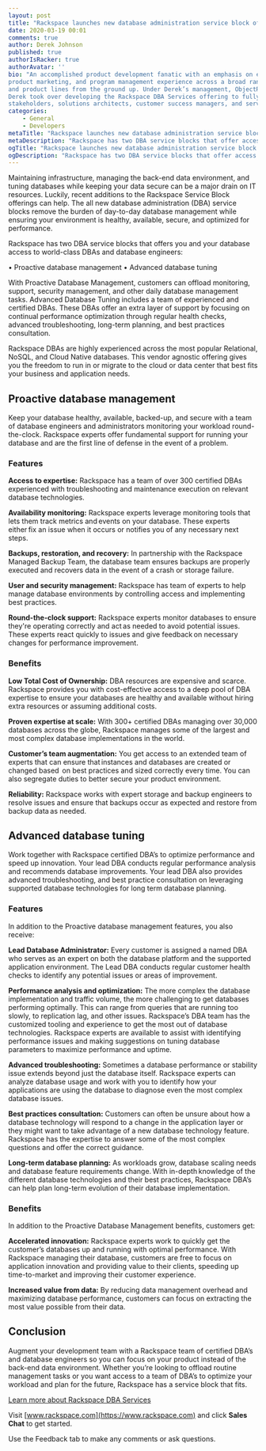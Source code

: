 ```yaml
---
layout: post
title: "Rackspace launches new database administration service block offerings"
date: 2020-03-19 00:01
comments: true
author: Derek Johnson
published: true
authorIsRacker: true
authorAvatar: ''
bio: "An accomplished product development fanatic with an emphasis on execution, Derek has significant product management,
product marketing, and program management experience across a broad range of industries with a track record for growing businesses
and product lines from the ground up. Under Derek’s management, ObjectRocket’s MongoDB and Redis offering grew extensively. In 2019,
Derek took over developing the Rackspace DBA Services offering to fully flesh out the capabilities while working side by side with sales
stakeholders, solutions architects, customer success managers, and service delivery engineers."
categories:
    - General
    - Developers
metaTitle: "Rackspace launches new database administration service block offerings"
metaDescription: "Rackspace has two DBA service blocks that offer access to world-class DBAs and database engineers at the level of support you and your database need "
ogTitle: "Rackspace launches new database administration service block offerings"
ogDescription: "Rackspace has two DBA service blocks that offer access to world-class DBAs and database engineers at the level of support you and your database need "
---
```


Maintaining infrastructure, managing the back-end data environment, and tuning databases while keeping your data secure can be a major drain on IT resources.
Luckily, recent additions to the Rackspace Service Block offerings can help. The all new database administration (DBA) service blocks remove the burden of
day-to-day database management while ensuring your environment is healthy, available, secure, and optimized for performance.
<!--more-->

Rackspace has two DBA service blocks that offers you and your database access to world-class DBAs and database engineers:

•	Proactive database management
•	Advanced database tuning

With Proactive Database Management, customers can offload monitoring, support, security management, and other daily database management tasks.
Advanced Database Tuning includes a team of experienced and certified DBAs. These DBAs offer an extra layer of support by focusing on
continual performance optimization through regular health checks, advanced troubleshooting, long-term planning, and best practices consultation.

Rackspace DBAs are highly experienced across the most popular Relational, NoSQL, and Cloud Native databases. This vendor agnostic offering
gives you the freedom to run in or migrate to the cloud or data center that best fits your business and application needs.

## Proactive database management

Keep your database healthy, available, backed-up, and secure with a team of database engineers and administrators
monitoring your workload round-the-clock. Rackspace experts offer fundamental support for running your database
and are the first line of defense in the event of a problem.

### Features

**Access to expertise:** Rackspace has a team of over 300 certified DBAs experienced with troubleshooting and maintenance execution on relevant database technologies.

**Availability monitoring:** Rackspace experts leverage monitoring tools that lets them track metrics and events on your database. These experts either fix
an issue when it occurs or notifies you of any necessary next steps. 

**Backups, restoration, and recovery:** In partnership with the Rackspace Managed Backup Team, the database team ensures backups are properly executed and recovers
data in the event of a crash or storage failure.

**User and security management:** Rackspace has team of experts to help manage database environments by controlling access and implementing best practices.

**Round-the-clock support:** Rackspace experts monitor databases to ensure they're operating correctly and act as needed to avoid potential issues.
These experts react quickly to issues and give feedback on necessary changes for performance improvement.

### Benefits

**Low Total Cost of Ownership:** DBA resources are expensive and scarce. Rackspace provides you with cost-effective access to a deep pool of DBA expertise
to ensure your databases are healthy and available without hiring extra resources or assuming additional costs.

**Proven expertise at scale:** With 300+ certified DBAs managing over 30,000 databases across the globe, Rackspace manages some of the largest and
most complex database implementations in the world.

**Customer’s team augmentation:** You get access to an extended team of experts that can ensure that instances and databases are created or changed based 
on best practices and sized correctly every time. You can also segregate duties to better secure your product environment.

**Reliability:** Rackspace works with expert storage and backup engineers to resolve issues and ensure that backups occur as expected and restore from backup data as needed.

## Advanced database tuning

Work together with Rackspace certified DBA’s to optimize performance and speed up innovation. Your lead DBA conducts regular performance analysis and recommends database improvements. Your lead DBA also provides advanced troubleshooting, and best practice consultation on leveraging supported database technologies for long term database planning.

### Features

In addition to the Proactive database management features, you also receive:

**Lead Database Administrator:** Every customer is assigned a named DBA who serves as an expert on both the database platform and the supported application environment.
The Lead DBA conducts regular customer health checks to identify any potential issues or areas of improvement.

**Performance analysis and optimization:** The more complex the database implementation and traffic volume, the more challenging to get databases performing
optimally. This can range from queries that are running too slowly, to replication lag, and other issues. Rackspace’s DBA team has the customized tooling
and experience to get the most out of database technologies. Rackspace experts are available to assist with identifying performance issues and making suggestions
on tuning database parameters to maximize performance and uptime.

**Advanced troubleshooting:** Sometimes a database performance or stability issue extends beyond just the database itself. Rackspace experts can analyze
database usage and work with you to identify how your applications are using the database to diagnose even the most complex database issues.

**Best practices consultation:** Customers can often be unsure about how a database technology will respond to a change in the application layer or they might want to
take advantage of a new database technology feature. Rackspace has the expertise to answer some of the most complex questions and offer the correct guidance.

**Long-term database planning:** As workloads grow, database scaling needs and database feature requirements change. With in-depth knowledge of the different database
technologies and their best practices, Rackspace DBA’s can help plan long-term evolution of their database implementation.

### Benefits

In addition to the Proactive Database Management benefits, customers get:

**Accelerated innovation:** Rackspace experts work to quickly get the customer’s databases up and running with optimal performance.
With Rackspace managing their database, customers are free to focus on application innovation and providing value to their clients,
speeding up time-to-market and improving their customer experience.

**Increased value from data:** By reducing data management overhead and maximizing database performance, customers can focus on extracting the most value possible from their data.

## Conclusion

Augment your development team with a Rackspace team of certified DBA’s and database engineers so you can focus on your product instead of
the back-end data environment. Whether you’re looking to offload routine management tasks or you want
access to a team of DBA’s to optimize your workload and plan for the future, Rackspace has a service block that fits.


<a class="cta blue" id="cta" href="https://www.rackspace.com/data/dba-services">Learn more about Rackspace DBA Services</a>

Visit [www.rackspace.com](https://www.rackspace.com) and click **Sales Chat**
to get started.

Use the Feedback tab to make any comments or ask questions.

